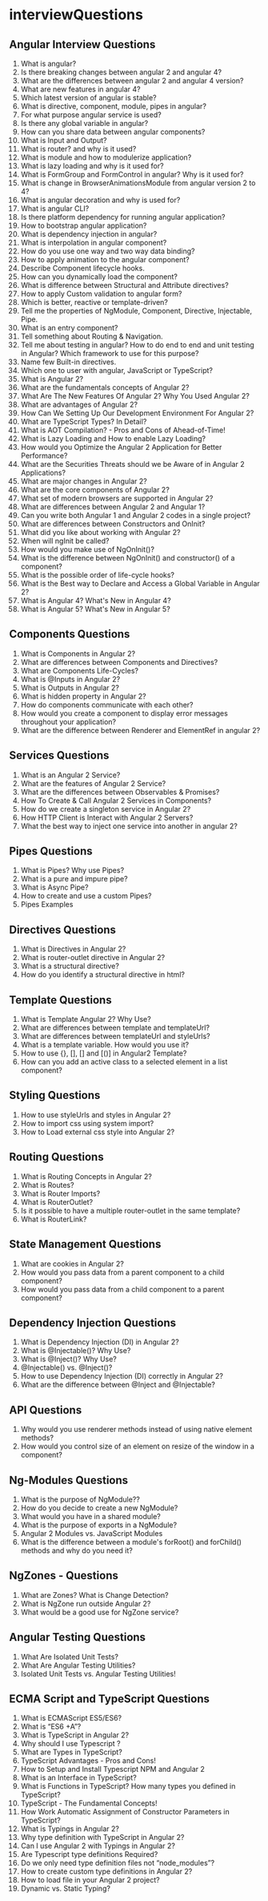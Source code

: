 # interviewQuestions

## Angular Interview Questions

1.	What is angular?
2.	Is there breaking changes between angular 2 and angular 4?
3.	What are the differences between angular 2 and angular 4 version?
4.	What are new features in angular 4?
5.	Which latest version of angular is stable?
6.	What is directive, component, module, pipes in angular?
7.	For what purpose angular service is used?
8.	Is there any global variable in angular?
9.	How can you share data between angular components?
10.	What is Input and Output?
11.	What is router? and why is it used?
12.	What is module and how to modulerize application?
13.	What is lazy loading and why is it used for?
14.	What is FormGroup and FormControl in angular? Why is it used for?
15.	What is change in BrowserAnimationsModule from angular version 2 to 4?
16.	What is angular decoration and why is used for?
17.	What is angular CLI?
18.	Is there platform dependency for running angular application?
19.	How to bootstrap angular application?
20.	What is dependency injection in angular?
21.	What is interpolation in angular component?
22.	How do you use one way and two way data binding?
23.	How to apply animation to the angular component?
24.	Describe Component lifecycle hooks.
25.	How can you dynamically load the component?
26.	What is difference between Structural and Attribute directives?
27.	How to apply Custom validation to angular form?
28.	Which is better, reactive or template-driven?
29.	Tell me the properties of NgModule, Component, Directive, Injectable, Pipe.
30.	What is an entry component?
31.	Tell something about Routing & Navigation.
32.	Tell me about testing in angular? How to do end to end and unit testing in Angular? Which framework to use for this purpose?
33.	Name few Built-in directives.
34.	Which one to user with angular, JavaScript or TypeScript?
35. What is Angular 2?
36. What are the fundamentals concepts of Angular 2?
37. What Are The New Features Of Angular 2? Why You Used Angular 2?
38. What are advantages of Angular 2?
39. How Can We Setting Up Our Development Environment For Angular 2?
40. What are TypeScript Types? In Detail?
41. What is AOT Compilation? - Pros and Cons of Ahead-of-Time!
42. What is Lazy Loading and How to enable Lazy Loading?
43. How would you Optimize the Angular 2 Application for Better Performance?
44. What are the Securities Threats should we be Aware of in Angular 2 Applications?
45. What are major changes in Angular 2?
46. What are the core components of Angular 2?
47. What set of modern browsers are supported in Angular 2?
48. What are differences between Angular 2 and Angular 1?
49. Can you write both Angular 1 and Angular 2 codes in a single project?
50. What are differences between Constructors and OnInit?
51. What did you like about working with Angular 2?
52. When will ngInit be called?
53. How would you make use of NgOnInit()?
54. What is the difference between NgOnInit() and constructor() of a component?
55. What is the possible order of life-cycle hooks?
56. What is the Best way to Declare and Access a Global Variable in Angular 2?
57. What is Angular 4? What's New in Angular 4?
58. What is Angular 5? What's New in Angular 5?

## Components Questions

1. What is Components in Angular 2?
2. What are differences between Components and Directives?
3. What are Components Life-Cycles?
4. What is @Inputs in Angular 2?
5. What is Outputs in Angular 2?
6. What is hidden property in Angular 2?
7. How do components communicate with each other?
8. How would you create a component to display error messages throughout your application?
9. What are the difference between Renderer and ElementRef in angular 2?

## Services Questions

1. What is an Angular 2 Service?
2. What are the features of Angular 2 Service?
3. What are the differences between Observables & Promises?
4. How To Create & Call Angular 2 Services in Components?
5. How do we create a singleton service in Angular 2?
6. How HTTP Client is Interact with Angular 2 Servers?
7. What the best way to inject one service into another in angular 2?

## Pipes Questions

1. What is Pipes? Why use Pipes?
2. What is a pure and impure pipe?
3. What is Async Pipe?
4. How to create and use a custom Pipes?
5. Pipes Examples

## Directives Questions

1. What is Directives in Angular 2?
2. What is router-outlet directive in Angular 2?
3. What is a structural directive?
4. How do you identify a structural directive in html?

## Template Questions

1. What is Template Angular 2? Why Use?
2. What are differences between template and templateUrl?
3. What are differences between templateUrl and styleUrls?
4. What is a template variable. How would you use it?
5. How to use {}, [], [] and [()] in Angular2 Template?
6. How can you add an active class to a selected element in a list component?


## Styling Questions

1. How to use styleUrls and styles in Angular 2?
2. How to import css using system import?
3. How to Load external css style into Angular 2?

## Routing Questions

1. What is Routing Concepts in Angular 2?
2. What is Routes?
3. What is Router Imports?
4. What is RouterOutlet?
5. Is it possible to have a multiple router-outlet in the same template?
6. What is RouterLink?

## State Management Questions
1. What are cookies in Angular 2?
2. How would you pass data from a parent component to a child component?
3. How would you pass data from a child component to a parent component?

## Dependency Injection Questions
1. What is Dependency Injection (DI) in Angular 2?
2. What is @Injectable()? Why Use?
3. What is @Inject()? Why Use?
4. @Injectable() vs. @Inject()?
5. How to use Dependency Injection (DI) correctly in Angular 2?
6. What are the difference between @Inject and @Injectable?


## API Questions
1. Why would you use renderer methods instead of using native element methods?
2. How would you control size of an element on resize of the window in a component?

## Ng-Modules Questions
1. What is the purpose of NgModule??
2. How do you decide to create a new NgModule?
3. What would you have in a shared module?
4. What is the purpose of exports in a NgModule?
5. Angular 2 Modules vs. JavaScript Modules
6. What is the difference between a module's forRoot() and forChild() methods and why do you need it?


## NgZones - Questions
1. What are Zones? What is Change Detection?
2. What is NgZone run outside Angular 2?
3. What would be a good use for NgZone service?

## Angular Testing Questions
1. What Are Isolated Unit Tests?
2. What Are Angular Testing Utilities?
3. Isolated Unit Tests vs. Angular Testing Utilities!

## ECMA Script and TypeScript Questions
1.  What is ECMAScript ES5/ES6?
2.  What is “ES6 +A”?
3.  What is TypeScript in Angular 2?
4.  Why should I use Typescript ?
5.  What are Types in TypeScript?
6.  TypeScript Advantages - Pros and Cons!
7.  How to Setup and Install Typescript NPM and Angular 2
8.  What is an Interface in TypeScript?
9.  What is Functions in TypeScript? How many types you defined in TypeScript?
10. TypeScript - The Fundamental Concepts!
11. How Work Automatic Assignment of Constructor Parameters in TypeScript?
12. What is Typings in Angular 2?
13. Why type definition with TypeScript in Angular 2?
14. Can I use Angular 2 with Typings in Angular 2?
15. Are Typescript type definitions Required?
16. Do we only need type definition files not “node_modules”?
17. How to create custom type definitions in Angular 2?
18. How to load file in your Angular 2 project?
19. Dynamic vs. Static Typing?
